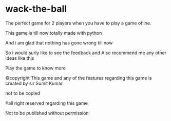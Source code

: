 # wack-the-ball

The perfect game for 2 players
when you have to play a game ofline. 

This game is till now totally made with python 

And i am glad that nothing has gone wrong till now 

So i would surly like to see the feedback and Also recommend me any other ideas like this

Play the game to know more 

©copyright This game and any of the features regarding this game is created by sir Sumit Kumar 

not to be copied

®all right reserved regarding this game 

Not to be published without permission
